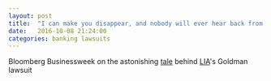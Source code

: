 ```yaml
---
layout: post
title:  "I can make you disappear, and nobody will ever hear back from you"
date:   2016-10-08 21:24:00
categories: banking lawsuits
---
```


Bloomberg Businessweek on the astonishing [tale](https://www.bloomberg.com/features/2016-goldman-sachs-libya/) behind [LIA](http://www.lia.com.mt/en/)'s Goldman lawsuit
